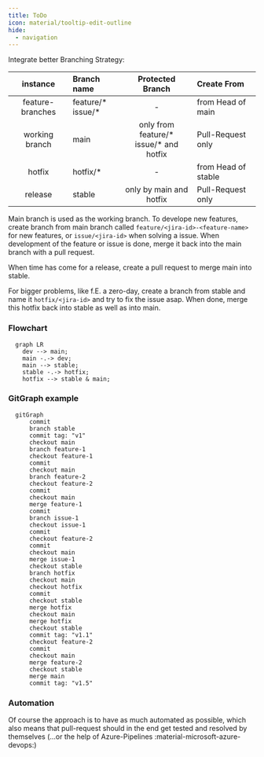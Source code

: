 ```yaml
---
title: ToDo
icon: material/tooltip-edit-outline
hide:
  - navigation
---
```


Integrate better Branching Strategy:
  
|     instance     | Branch name            |              Protected Branch               | Create From         |
| :--------------: | :--------------------- | :-----------------------------------------: | :------------------ |
| feature-branches | feature/* <br> issue/* |                      -                      | from Head of main   |
|  working branch  | main                   | only from feature/* <br> issue/* and hotfix | Pull-Request only   |
|      hotfix      | hotfix/*               |                      -                      | from Head of stable |
|     release      | stable                 |           only by main and hotfix           | Pull-Request only   |

Main branch is used as the working branch. To develope new features, create branch from main branch called `feature/<jira-id>-<feature-name>` for new features, or `issue/<jira-id>` when solving a issue. When development of the feature or issue is done, merge it back into the main branch with a pull request.

When time has come for a release, create a pull request to merge main into stable.

For bigger problems, like f.E. a zero-day, create a branch from stable and name it `hotfix/<jira-id>` and try to fix the issue asap. When done, merge this hotfix back into stable as well as into main.

### Flowchart

```` mermaid
  graph LR
    dev --> main;
    main -.-> dev;
    main --> stable;
    stable -.-> hotfix;
    hotfix --> stable & main;
````

### GitGraph example

``` mermaid
  gitGraph
      commit
      branch stable
      commit tag: "v1"
      checkout main
      branch feature-1
      checkout feature-1
      commit
      checkout main
      branch feature-2
      checkout feature-2
      commit
      checkout main
      merge feature-1
      commit
      branch issue-1
      checkout issue-1
      commit
      checkout feature-2
      commit
      checkout main
      merge issue-1
      checkout stable
      branch hotfix
      checkout main
      checkout hotfix
      commit
      checkout stable
      merge hotfix
      checkout main
      merge hotfix
      checkout stable
      commit tag: "v1.1"
      checkout feature-2
      commit
      checkout main
      merge feature-2
      checkout stable
      merge main
      commit tag: "v1.5"
```

### Automation

Of course the approach is to have as much automated as possible, which also means that pull-request should in the end get tested and resolved by themselves (...or the help of Azure-Pipelines :material-microsoft-azure-devops:)
